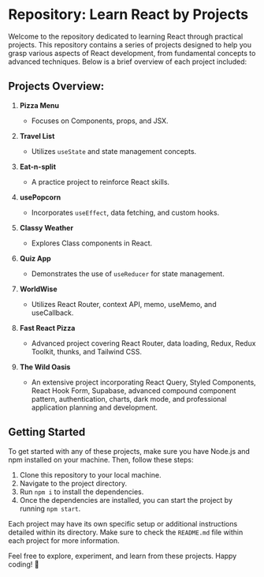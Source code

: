 # Repository: Learn React by Projects

Welcome to the repository dedicated to learning React through practical projects. This repository contains a series of projects designed to help you grasp various aspects of React development, from fundamental concepts to advanced techniques. Below is a brief overview of each project included:

## Projects Overview:

1. **Pizza Menu**

   - Focuses on Components, props, and JSX.

2. **Travel List**

   - Utilizes `useState` and state management concepts.

3. **Eat-n-split**

   - A practice project to reinforce React skills.

4. **usePopcorn**

   - Incorporates `useEffect`, data fetching, and custom hooks.

5. **Classy Weather**

   - Explores Class components in React.

6. **Quiz App**

   - Demonstrates the use of `useReducer` for state management.

7. **WorldWise**

   - Utilizes React Router, context API, memo, useMemo, and useCallback.

8. **Fast React Pizza**

   - Advanced project covering React Router, data loading, Redux, Redux Toolkit, thunks, and Tailwind CSS.

9. **The Wild Oasis**
   - An extensive project incorporating React Query, Styled Components, React Hook Form, Supabase, advanced compound component pattern, authentication, charts, dark mode, and professional application planning and development.

## Getting Started

To get started with any of these projects, make sure you have Node.js and npm installed on your machine. Then, follow these steps:

1. Clone this repository to your local machine.
2. Navigate to the project directory.
3. Run `npm i` to install the dependencies.
4. Once the dependencies are installed, you can start the project by running `npm start`.

Each project may have its own specific setup or additional instructions detailed within its directory. Make sure to check the `README.md` file within each project for more information.

Feel free to explore, experiment, and learn from these projects. Happy coding! 🚀
